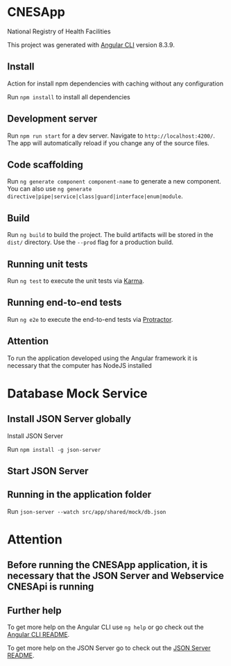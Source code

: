 # CNESApp

National Registry of Health Facilities

This project was generated with [Angular CLI](https://github.com/angular/angular-cli) version 8.3.9.

## Install

Action for install npm dependencies with caching without any configuration

Run `npm install` to install all dependencies

## Development server

Run `npm run start` for a dev server. Navigate to `http://localhost:4200/`. The app will automatically reload if you change any of the source files.

## Code scaffolding

Run `ng generate component component-name` to generate a new component. You can also use `ng generate directive|pipe|service|class|guard|interface|enum|module`.

## Build

Run `ng build` to build the project. The build artifacts will be stored in the `dist/` directory. Use the `--prod` flag for a production build.

## Running unit tests

Run `ng test` to execute the unit tests via [Karma](https://karma-runner.github.io).

## Running end-to-end tests

Run `ng e2e` to execute the end-to-end tests via [Protractor](http://www.protractortest.org/).

## Attention

To run the application developed using the Angular framework it is necessary that the computer has NodeJS installed

# Database Mock Service

## Install JSON Server globally

Install JSON Server 

Run `npm install -g json-server`

## Start JSON Server

## Running in the application folder

Run `json-server --watch src/app/shared/mock/db.json`

# Attention

## Before running the CNESApp application, it is necessary that the JSON Server and Webservice CNESApi is running

## Further help

To get more help on the Angular CLI use `ng help` or go check out the [Angular CLI README](https://github.com/angular/angular-cli/blob/master/README.md).

To get more help on the JSON Server go to check out the [JSON Server README](https://github.com/typicode/json-server/blob/master/README.md).
